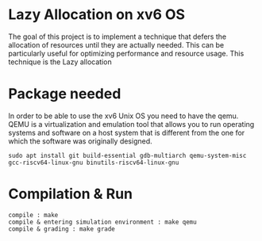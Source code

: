 # Lazy Allocation on xv6 OS

The goal of this project is to implement a technique that defers the allocation of resources until they are actually needed. 
This can be particularly useful for optimizing performance and resource usage.
This technique is the Lazy allocation

# Package needed

In order to be able to use the xv6 Unix OS you need to have the qemu. QEMU is a virtualization and emulation tool that allows you to run operating systems and software on a host system that is different from the one for which the software was originally designed.

    sudo apt install git build-essential gdb-multiarch qemu-system-misc gcc-riscv64-linux-gnu binutils-riscv64-linux-gnu

# Compilation & Run

    compile : make
    compile & entering simulation environment : make qemu
    compile & grading : make grade
